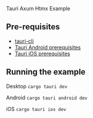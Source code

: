 Tauri Axum Htmx Example

## Pre-requisites

* [tauri-cli](https://crates.io/crates/tauri-cli)
* [Tauri Android prerequisites](https://v2.tauri.app/start/prerequisites/#android)
* [Tauri iOS prerequisites](https://v2.tauri.app/start/prerequisites/#ios)

## Running the example

Desktop
```cargo tauri dev```

Android
```cargo tauri android dev```

iOS
```cargo tauri ios dev```